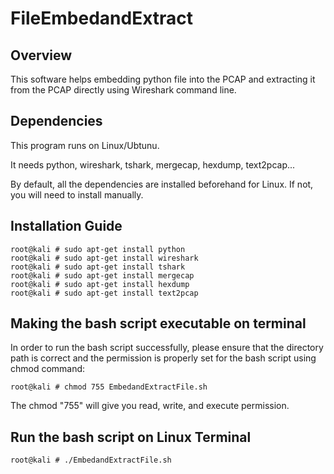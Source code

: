 # FileEmbedandExtract

## Overview
This software helps embedding python file into the PCAP and extracting it from the PCAP directly using Wireshark command line.

## Dependencies
This program runs on Linux/Ubtunu.

It needs python, wireshark, tshark, mergecap, hexdump, text2pcap... 

By default, all the dependencies are installed beforehand for Linux. If not, you will need to install manually.

## Installation Guide
```Console
root@kali # sudo apt-get install python
root@kali # sudo apt-get install wireshark
root@kali # sudo apt-get install tshark
root@kali # sudo apt-get install mergecap
root@kali # sudo apt-get install hexdump
root@kali # sudo apt-get install text2pcap
```

## Making the bash script executable on terminal
In order to run the bash script successfully, please ensure that the directory path is correct and the permission is properly set for the bash script using chmod command:

```Console
root@kali # chmod 755 EmbedandExtractFile.sh
```
The chmod "755" will give you read, write, and execute permission. 

## Run the bash script on Linux Terminal
```Console
root@kali # ./EmbedandExtractFile.sh
```
